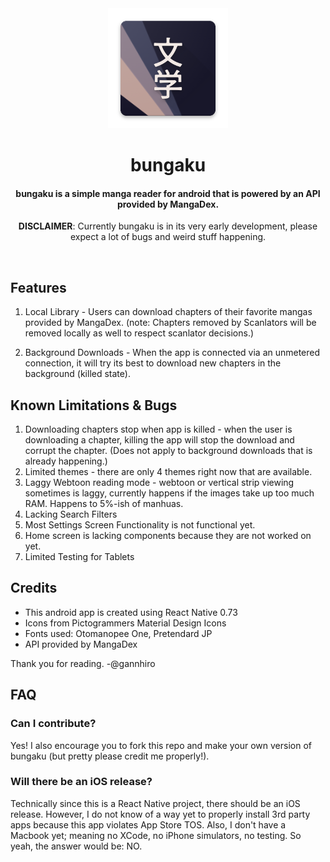 <div align="center">
  <img src="./android/app/src/main/res/mipmap-xxxhdpi/ic_launcher.png" />
  <h1>bungaku</h1>
  <h4>bungaku is a simple manga reader for android that is powered by an API provided by MangaDex.</h4>
  <p><b>DISCLAIMER</b>: Currently bungaku is in its very early development, please expect a lot of bugs and weird stuff happening.</p>
</div>

<br/>

## Features

1. Local Library - Users can download chapters of their favorite mangas provided by MangaDex. (note: Chapters removed by Scanlators will be removed locally as well to respect scanlator decisions.)

2. Background Downloads - When the app is connected via an unmetered connection, it will try its best to download new chapters in the background (killed state).

## Known Limitations & Bugs

1. Downloading chapters stop when app is killed - when the user is downloading a chapter, killing the app will stop the download and corrupt the chapter. (Does not apply to background downloads that is already happening.)
2. Limited themes - there are only 4 themes right now that are available.
3. Laggy Webtoon reading mode - webtoon or vertical strip viewing sometimes is laggy, currently happens if the images take up too much RAM. Happens to 5%-ish of manhuas.
4. Lacking Search Filters
5. Most Settings Screen Functionality is not functional yet.
6. Home screen is lacking components because they are not worked on yet.
7. Limited Testing for Tablets

## Credits

- This android app is created using React Native 0.73
- Icons from Pictogrammers Material Design Icons
- Fonts used: Otomanopee One, Pretendard JP
- API provided by MangaDex

Thank you for reading.
-@gannhiro

## FAQ

### Can I contribute?

Yes! I also encourage you to fork this repo and make your own version of bungaku (but pretty please credit me properly!).

### Will there be an iOS release?

Technically since this is a React Native project, there should be an iOS release. However, I do not know of a way yet to properly install 3rd party apps because this app violates App Store TOS. Also, I don't have a Macbook yet; meaning no XCode, no iPhone simulators, no testing. So yeah, the answer would be: NO.
